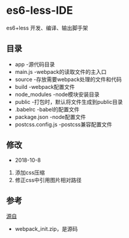 # es6-less-IDE
es6+less 开发、编译、输出脚手架

## 目录
- app -源代码目录 
- main.js -webpack的读取文件的主入口 
- source -存放需要webpack处理的文件和代码 
- build -webpack配置文件 
- node_modules -node模块安装目录 
- public -打包时，默认将文件生成到public目录 
- .babelrc -babel的配置文件 
- package.json -node配置文件 
- postcss.config.js -postcss兼容配置文件

## 修改
- 2018-10-8
1. 添加css压缩
2. 修正css中引用图片相对路径

## 参考
[源自](https://blog.csdn.net/qq_30100043/article/details/78564525)
- webpack_init.zip，是源码